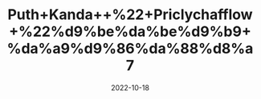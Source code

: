 ---
title: 'Puth+Kanda++%22+Priclychafflow+%22%d9%be%da%be%d9%b9+%da%a9%d9%86%da%88%d8%a7'
date: '2022-10-18' 
metatag: '' 
inventory: '0' 
draft: false 
# meta description 
shortDescripton: ''
description: 'Herbs+%d8%ac%da%91%db%8c+%d8%a8%d9%88%d9%b9%db%8c'
longdescription: ''
featured: True
# product Price
price: '30.0'
# Product Short Description
shortDescription: ''
productID: 'B5AE9C83-9D24-ED11-9968-005056B3A416'
type: 'products'
category: 'Herbs+%d8%ac%da%91%db%8c+%d8%a8%d9%88%d9%b9%db%8c' 
thumnailproduct: 'https://eraconnect.blob.core.windows.net/product-images/aminsaddiquidawakhana/B5AE9C83-9D24-ED11-9968-005056B3A416.webp' 
images:
  - image: 'https://eraconnect.blob.core.windows.net/product-images/aminsaddiquidawakhana/B5AE9C83-9D24-ED11-9968-005056B3A416.webp'  
Variants:
---